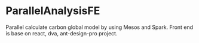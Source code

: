 # ParallelAnalysisFE
Parallel calculate carbon global model by using Mesos and Spark. Front end is base on react, dva, ant-design-pro project.
